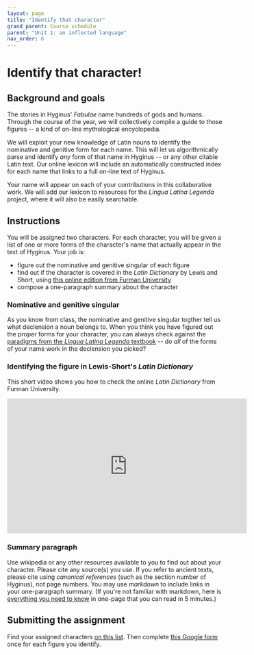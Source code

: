 ```yaml
---
layout: page
title: "Identify that character"
grand_parent: Course schedule
parent: "Unit 1: an inflected language"
nav_order: 6
---
```


# Identify that character!


## Background and goals

The stories in Hyginus' *Fabulae* name hundreds of gods and humans.  Through the course of the year, we will collectively compile a guide to those figures -- a kind of on-line mythological encyclopedia.

We will exploit your new knowledge of Latin nouns to identify the nominative and genitive form for each name.  This will let us algorithmically parse and identify *any* form of that name in Hyginus -- or any other citable Latin text.  Our online lexicon will include an automatically constructed index for each name that links to a full on-line text of Hyginus.  

Your name will appear on each of your contributions in this collaborative work. We will add our lexicon to resources for the *Lingua Latina Legenda* project, where it will also be easily searchable.


## Instructions

You will be assigned two characters. For each character, you will be given a list of one or more forms of the character's name that actually appear in the text of Hyginus.  Your job is:

- figure out the nominative and genitive singular of each figure
- find out if the character is covered in the *Latin Dictionary* by Lewis and Short, using [this online edition from Furman University](http://folio2.furman.edu/lewis-short/)
- compose a one-paragraph summary about the character



### Nominative and genitive singular

As you know from class, the nominative and genitive singular togther tell us what declension a noun belongs to. When you think you have figured out the proper forms for your character, you can always check against the [paradigms from the *Lingua Latina Legenda* textbook](https://lingualatina.github.io/textbook/reference/nouns-paradigms/) -- do *all* of the forms of your name work in the declension you picked?

### Identifying the figure in Lewis-Short's *Latin Dictionary*

This short video shows you how to check the online *Latin Dictionary* from Furman University.


<iframe width="560" height="315" src="https://www.youtube.com/embed/ueo_LXaop-8" frameborder="0" allow="accelerometer; autoplay; encrypted-media; gyroscope; picture-in-picture" allowfullscreen></iframe>


### Summary paragraph

Use wikipedia or any other resources available to you to find out about your character.  Please cite any source(s) you use.  If you refer to ancient texts, please cite using *canonical references* (such as the section number of Hyginus), not page numbers.  You may use *markdown* to include links in your one-paragraph summary.  (If you're not familiar with markdown, here is [everything you need to know](https://www.remarq.io/articles/five-minutes-to-markdown-mastery/) in one-page that you can read in 5 minutes.)




## Submitting the assignment

Find your assigned characters [on this list](./assignments/).  Then complete [this Google form](https://forms.gle/aADwjjHmpG8ygFUz8) once for each figure you identify.
